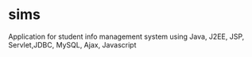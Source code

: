 # sims

Application for student info management system using Java, J2EE, JSP, Servlet,JDBC, MySQL, Ajax, Javascript